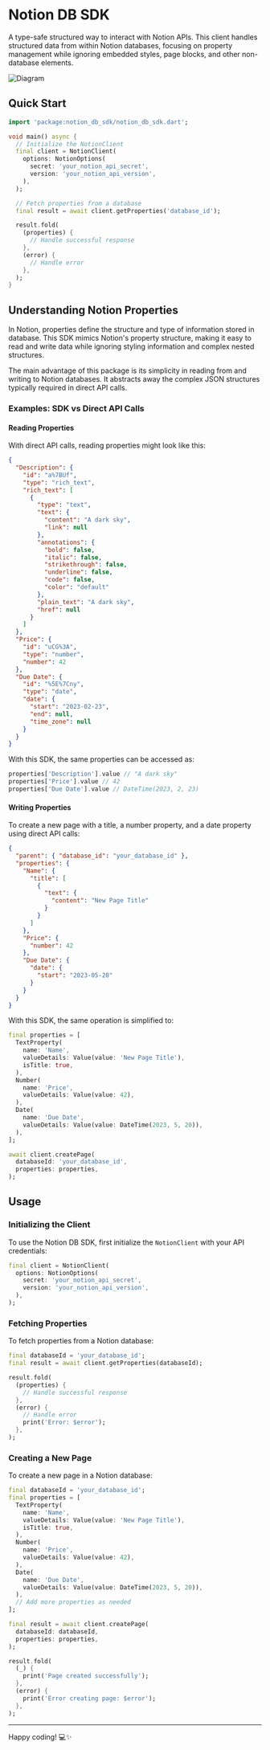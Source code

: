 # Notion DB SDK

A type-safe structured way to interact with Notion APIs. This client handles structured data from within Notion databases, focusing on property management while ignoring embedded styles, page blocks, and other non-database elements.

![Diagram](assets/diagram.png)

## Quick Start

```dart
import 'package:notion_db_sdk/notion_db_sdk.dart';

void main() async {
  // Initialize the NotionClient
  final client = NotionClient(
    options: NotionOptions(
      secret: 'your_notion_api_secret',
      version: 'your_notion_api_version',
    ),
  );

  // Fetch properties from a database
  final result = await client.getProperties('database_id');

  result.fold(
    (properties) {
      // Handle successful response
    },
    (error) {
      // Handle error
    },
  );
}
```

## Understanding Notion Properties

In Notion, properties define the structure and type of information stored in database. This SDK mimics Notion's property structure, making it easy to read and write data while ignoring styling information and complex nested structures.

The main advantage of this package is its simplicity in reading from and writing to Notion databases. It abstracts away the complex JSON structures typically required in direct API calls.

### Examples: SDK vs Direct API Calls

#### Reading Properties

With direct API calls, reading properties might look like this:

```json
{
  "Description": {
    "id": "a%7BUf",
    "type": "rich_text",
    "rich_text": [
      {
        "type": "text",
        "text": {
          "content": "A dark sky",
          "link": null
        },
        "annotations": {
          "bold": false,
          "italic": false,
          "strikethrough": false,
          "underline": false,
          "code": false,
          "color": "default"
        },
        "plain_text": "A dark sky",
        "href": null
      }
    ]
  },
  "Price": {
    "id": "uCG%3A",
    "type": "number",
    "number": 42
  },
  "Due Date": {
    "id": "%5E%7Cny",
    "type": "date",
    "date": {
      "start": "2023-02-23",
      "end": null,
      "time_zone": null
    }
  }
}
```

With this SDK, the same properties can be accessed as:

```dart
properties['Description'].value // "A dark sky"
properties['Price'].value // 42
properties['Due Date'].value // DateTime(2023, 2, 23)
```

#### Writing Properties

To create a new page with a title, a number property, and a date property using direct API calls:

```json
{
  "parent": { "database_id": "your_database_id" },
  "properties": {
    "Name": {
      "title": [
        {
          "text": {
            "content": "New Page Title"
          }
        }
      ]
    },
    "Price": {
      "number": 42
    },
    "Due Date": {
      "date": {
        "start": "2023-05-20"
      }
    }
  }
}
```

With this SDK, the same operation is simplified to:

```dart
final properties = [
  TextProperty(
    name: 'Name',
    valueDetails: Value(value: 'New Page Title'),
    isTitle: true,
  ),
  Number(
    name: 'Price',
    valueDetails: Value(value: 42),
  ),
  Date(
    name: 'Due Date',
    valueDetails: Value(value: DateTime(2023, 5, 20)),
  ),
];

await client.createPage(
  databaseId: 'your_database_id',
  properties: properties,
);
```

## Usage

### Initializing the Client

To use the Notion DB SDK, first initialize the `NotionClient` with your API credentials:

```dart
final client = NotionClient(
  options: NotionOptions(
    secret: 'your_notion_api_secret',
    version: 'your_notion_api_version',
  ),
);
```

### Fetching Properties

To fetch properties from a Notion database:

```dart
final databaseId = 'your_database_id';
final result = await client.getProperties(databaseId);

result.fold(
  (properties) {
    // Handle successful response
  },
  (error) {
    // Handle error
    print('Error: $error');
  },
);
```

### Creating a New Page

To create a new page in a Notion database:

```dart
final databaseId = 'your_database_id';
final properties = [
  TextProperty(
    name: 'Name',
    valueDetails: Value(value: 'New Page Title'),
    isTitle: true,
  ),
  Number(
    name: 'Price',
    valueDetails: Value(value: 42),
  ),
  Date(
    name: 'Due Date',
    valueDetails: Value(value: DateTime(2023, 5, 20)),
  ),
  // Add more properties as needed
];

final result = await client.createPage(
  databaseId: databaseId,
  properties: properties,
);

result.fold(
  (_) {
    print('Page created successfully');
  },
  (error) {
    print('Error creating page: $error');
  },
);
```

---

Happy coding! 💻✨
